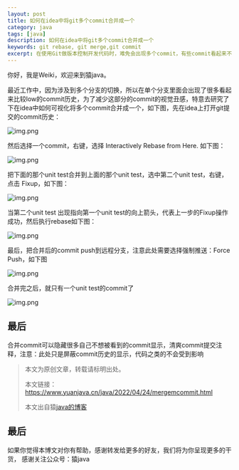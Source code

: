 ```yaml
---
layout: post
title: 如何在idea中将git多个commit合并成一个
category: java
tags: [java]
description: 如何在idea中将git多个commit合并成一个
keywords: git rebase, git merge,git commit
excerpt: 在使用Git做版本控制开发代码时，难免会出现多个commit，有些commit看起来不那么和谐，那么如何"隐藏"呢？
---
```



你好，我是Weiki，欢迎来到猿java。

最近工作中，因为涉及到多个分支的切换，所以在单个分支里面会出现了很多看起来比较low的commit历史，为了减少这部分的commit的视觉丑感，特意去研究了下在idea中如何可视化将多个commit合并成一个，如下图，先在idea上打开git提交的commit历史：

![img.png](https://www.yuanjava.cn/assets/md/mcommit/1.png)


然后选择一个commit，右键，选择 Interactively Rebase from Here. 如下图：

![img.png](https://www.yuanjava.cn/assets/md/mcommit/2.png)

把下面的那个unit test合并到上面的那个unit test，选中第二个unit test，右键，点击 Fixup，如下图：

![img.png](https://www.yuanjava.cn/assets/md/mcommit/3.png)

当第二个unit test 出现指向第一个unit test的向上箭头，代表上一步的Fixup操作成功，然后执行rebase如下图：

![img.png](https://www.yuanjava.cn/assets/md/mcommit/5.png)

最后，把合并后的commit push到远程分支，注意此处需要选择强制推送：Force Push，如下图

![img.png](https://www.yuanjava.cn/assets/md/mcommit/6.png)


合并完之后，就只有一个unit test的commit了

![img.png](https://www.yuanjava.cn/assets/md/mcommit/7.png)



## **最后**

合并commit可以隐藏很多自己不想被看到的commit显示，清爽commit提交注释，注意：此处只是屏蔽commit历史的显示，代码之类的不会受到影响



>
> 本文为原创文章，转载请标明出处。
>
> 本文链接：https://www.yuanjava.cn/java/2022/04/24/mergemcommit.html
>
>本文出自猿[java的博客](https://www.yuanjava.cn)

## 最后

如果你觉得本博文对你有帮助，感谢转发给更多的好友，我们将为你呈现更多的干货， 感谢关注公众号：猿java
